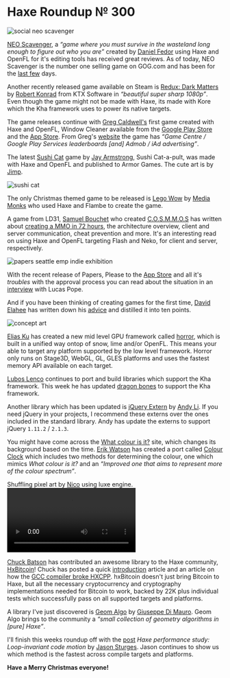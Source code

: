 [_template]: ../templates/roundup.html
[date]: / "2014-12-20 11:42:00"
[modified]: / "2014-12-21 15:46:00"
[published]: / "2014-12-21 11:41:00"
[“”]: a ""
# Haxe Roundup № 300

![social neo scavenger](/img/300/neo.png "NEO Scavenger by @dcfedor")

[NEO Scavenger][l1], a _“game where you must survive in the wasteland long enough to 
figure out who you are”_ created by [Daniel Fedor][tw1] using Haxe and OpenFL for it's
editing tools has received great reviews. As of today, NEO Scavenger is the 
number one selling game on GOG.com and has been for the [last few][l2] days.

Another recently released game available on Steam is [Redux: Dark Matters][l3] by
[Robert Konrad][tw2] from KTX Software in _“beautiful super sharp 1080p”_. Even 
though the game might not be made with Haxe, its made with Kore which the Kha 
framework uses to power its native targets.

The game releases continue with [Greg Caldwell's][tw3] first game created with Haxe
and OpenFL, Window Cleaner available from the [Google Play Store][l4] and the [App
Store][l5]. From Greg's [website][l6] the game has _“Game Centre / Google Play 
Services leaderboards [and] Admob / iAd advertising”_.

The latest [Sushi Cat][l7] game by [Jay Armstrong][tw4], Sushi Cat-a-pult, was made
with Haxe and OpenFL and published to Armor Games. The cute art is by [Jimp][tw5].

![sushi cat](/img/300/sushi.png)

The only Christmas themed game to be released is [Lego Wow][l8] by [Media Monks][tw6] 
who used Haxe and Flambe to create the game.

A game from LD31, [Samuel Bouchet][tw7] who created [C.O.S.M.M.O.S][l9] has written
about [creating a MMO in 72 hours][l10], the architecture overview, client and server
communication, cheat prevention and more. It's an interesting read on using
Haxe and OpenFL targeting Flash and Neko, for client and server, respectively.

![papers seattle emp indie exhibition](/img/300/papers.jpg "Papers, Please on display at the Seattle Emp indie game exhibition via @omgjjd")

With the recent release of Papers, Please to the [App Store][l11] and all it's _troubles_
with the approval process you can read about the situation in an [interview][l12] with
Lucas Pope.

And if you have been thinking of creating games for the first time, [David Elahee][tw8]
has written down his [advice][l13] and distilled it into ten points.

![concept art](/img/300/concept.jpg "Concept art from @CreativeMageEnt upcoming space game")

[Elias Ku][tw9] has created a new mid level GPU framework called [horror][l14], 
which is built in a unified way ontop of snow, lime and/or OpenFL. This means your
able to target any platform supported by the low level framework. Horror only runs
on Stage3D, WebGL, GL, GLES platforms and uses the fastest memory API available on
each target.

[Lubos Lenco][tw10] continues to port and build libraries which support the Kha
framework. This week he has updated [dragon bones][l15] to support the Kha framework.

Another library which has been updated is [jQuery Extern][l16] by [Andy Li][gh1].
If you need jQuery in your projects, I recommend these externs over the ones
included in the standard library. Andy has update the externs to support jQuery
`1.11.2` / `2.1.3`.

You might have come across the [What colour is it?][l17] site, which changes its
background based on the time. [Erik Watson][tw10] has created a port called
[Colour Clock][l18] which includes two methods for determining the colour, one which
mimics _What colour is it?_ and an _“Improved one that aims to represent more of 
the colour spectrum”_.

Shuffling pixel art by [Nico][tw12] using luxe engine.
![nico guy luxe engine](/img/300/shuffle.mp4 "Shuffling pixel art by @nico_m__ using luxe engine")

[Chuck Batson][gh2] has contributed an awesome library to the Haxe community, 
[HxBitcoin][l19]! Chuck has posted a quick [introduction][l20] article and
an article on how the [GCC compiler broke HXCPP][l21]. hxBitcoin doesn't just bring
Bitcoin to Haxe, but all the necessary cryptocurrency and cryptography implementations
needed for Bitcoin to work, backed by 22K plus individual tests which successfully pass on
all supported targets and platforms.

A library I've just discovered is [Geom Algo][l22] by [Giuseppe Di Mauro][gh3]. 
Geom Algo brings to the community a _“small collection of geometry algorithms 
in [pure] Haxe”_.

I'll finish this weeks roundup off with the [post][l23] _Haxe performance study: 
Loop-invariant code motion_ by [Jason Sturges][tw11]. Jason continues to show
us which method is the fastest across compile targets and platforms.

**Have a Merry Christmas everyone!**

[gh3]: https://github.com/azrafe7 "@azrafe7 on GitHub"
[gh2]: https://github.com/cbatson "@cbatson on GitHub"
[gh1]: https://github.com/andyli "@andyli on GitHub"

[tw12]: https://twitter.com/nico_m__ "@nico_m__ on Twitter"
[tw11]: https://twitter.com/jasonsturges "@jasonsturges on Twitter"
[tw10]: https://twitter.com/championchap "@championchap on Twitter"
[tw9]: https://twitter.com/eliaskuvoice "@eliaskuvoice on Twitter"
[tw8]: https://twitter.com/blackmagic_mt "@blackmagic_mt on Twitter"
[tw7]: https://twitter.com/Lythom "@Lythom on Twitter"
[tw6]: https://twitter.com/MediaMonks "@MediaMonks on Twitter"
[tw5]: https://twitter.com/Artjimp "@Artjimp on Twitter"
[tw4]: https://twitter.com/JayMaxArmstrong "@JayMaxArmstrong on Twitter"
[tw3]: https://twitter.com/Greg209 "@Greg209 on Twitter"
[tw2]: https://twitter.com/robdangerous "@robdangerous on Twitter"
[tw1]: https://twitter.com/dcfedor "@dcfedor on Twitter"

[l23]: http://jasonsturges.com/2014/12/16/haxe-performance-study-loop-invariant-code-motion/ "Haxe performance study: Loop-invariant code motion"
[l22]: https://github.com/azrafe7/hxGeomAlgo "hxGeomAlgo on GitHub"
[l21]: https://chuckbatson.wordpress.com/2014/12/20/gcc-compiler-bug-broke-my-haxe-code/ "GCC compiler bug broke my Haxe code"
[l20]: https://chuckbatson.wordpress.com/2014/12/17/announcing-hxbitcoin-the-bitcoin-and-crypto-library-for-haxe/ "Announcing hxBitcoin, the Bitcoin and Crypto library for Haxe"
[l19]: http://hxbitcoin.com/ "Haxe Bitcoin Library"
[l18]: https://github.com/championchap/ColourClock "Colour Clock on GitHub"
[l17]: http://whatcolourisit.scn9a.org "What colour is it?"
[l16]: https://github.com/andyli/jQueryExternForHaxe "@jQuery Extern for Haxe on GitHub"
[l15]: https://github.com/luboslenco/dragonbones-kha "Dragon Bones Kha on GitHub"
[l14]: https://github.com/eliasku/horror "Horror on GitHub"
[l13]: https://delahee.wordpress.com/2014/12/17/ten-guideline-for-you-young-indie-dev/ "Ten guildelines for you, young indie dev"
[l12]: http://www.gamasutra.com/view/news/232348/QA_Inside_Papers_Pleases_journey_through_the_Apple_approval_process.php "Papers, Please and the Apple Store"
[l11]: https://itunes.apple.com/us/app/papers-please/id935216956?mt=8 "Papers, Please on the App Store"
[l10]: http://ludumdare.com/compo/2014/12/14/a-72h-mmo-game-from-theme-to-reality/ "Creating a MMO in 72 hours for Ludum Dare 31"
[l9]: http://ludumdare.com/compo/ludum-dare-31/?action=preview&uid=7763 "C.O.S.M.M.O.S on Ludum Dare"
[l8]: http://www.legosingapore.com/game-xmas "Lego Christmas Game"
[l7]: http://armorgames.com/play/17614/sushi-cat-a-pult "Sushi Cat-a-pult on Armor Games"
[l6]: http://geepersinteractive.co.uk/#!/windowcleaner "Window Cleaner Official Site"
[l5]: https://itunes.apple.com/gb/app/windowcleaner/id929962276 "Window Cleaner available from the App Store"
[l4]: https://play.google.com/store/apps/details?id=com.geepers.WindowCleaner "Window Cleaner available from the Google Play Store"
[l3]: http://store.steampowered.com/app/336930/ "Redux: Dark Matters on Steam"
[l2]: http://bluebottlegames.com/main/node/4047 "NEO Scavenger #1 on GOG!"
[l1]: http://bluebottlegames.com/main/node/4018 "NEO Scavenger has Officially Launched!"